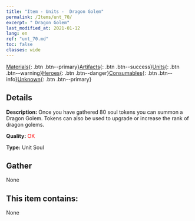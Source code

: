 ```yaml
---
title: "Item - Units -  Dragon Golem"
permalink: /Items/unt_70/
excerpt: " Dragon Golem"
last_modified_at: 2021-01-12
lang: en
ref: "unt_70.md"
toc: false
classes: wide
---
```

 [Materials](/Items/){: .btn .btn--primary}[Artifacts](/Items/Artifacts/){: .btn .btn--success}[Units](/Items/Units/){: .btn .btn--warning}[Heroes](/Items/Heroes/){: .btn .btn--danger}[Consumables](/Items/Consumables/){: .btn .btn--info}[Unknown](/Items/Unknown/){: .btn .btn--primary}

## Details
 **Description:** Once you have gathered 80 soul tokens you can summon a Dragon Golem. Tokens can also be used to upgrade or increase the rank of dragon golems.

 **Quality:** <span style="color: #FF0000">OK</span>

 **Type:** Unit Soul

## Gather

  None

## This item contains:

  None

